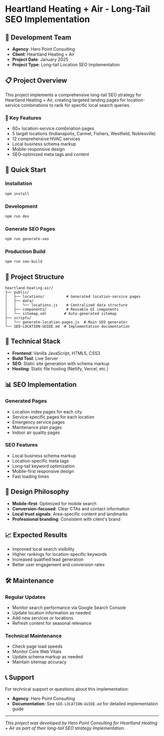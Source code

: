 # Heartland Heating + Air - Long-Tail SEO Implementation

## 🏢 Development Team

- **Agency**: Hero Point Consulting
- **Client**: Heartland Heating + Air
- **Project Date**: January 2025
- **Project Type**: Long-tail Location SEO Implementation

## 📋 Project Overview

This project implements a comprehensive long-tail SEO strategy for Heartland Heating + Air, creating targeted landing pages for location-service combinations to rank for specific local search queries.

### 🎯 Key Features

- 60+ location-service combination pages
- 5 target locations (Indianapolis, Carmel, Fishers, Westfield, Noblesville)
- 12 comprehensive HVAC services
- Local business schema markup
- Mobile-responsive design
- SEO-optimized meta tags and content

## 🚀 Quick Start

### Installation

```bash
npm install
```

### Development

```bash
npm run dev
```

### Generate SEO Pages

```bash
npm run generate-seo
```

### Production Build

```bash
npm run seo-build
```

## 📁 Project Structure

```
heartland-heating-air/
├── public/
│   ├── locations/          # Generated location-service pages
│   ├── data/
│   │   └── locations.js    # Centralized data structure
│   ├── components/         # Reusable UI components
│   └── sitemap.xml        # Auto-generated sitemap
├── scripts/
│   └── generate-location-pages.js  # Main SEO generator
└── SEO-LOCATION-GUIDE.md  # Implementation documentation
```

## 🔧 Technical Stack

- **Frontend**: Vanilla JavaScript, HTML5, CSS3
- **Build Tool**: Live Server
- **SEO**: Static site generation with schema markup
- **Hosting**: Static file hosting (Netlify, Vercel, etc.)

## 📊 SEO Implementation

### Generated Pages

- Location index pages for each city
- Service-specific pages for each location
- Emergency service pages
- Maintenance plan pages
- Indoor air quality pages

### SEO Features

- Local business schema markup
- Location-specific meta tags
- Long-tail keyword optimization
- Mobile-first responsive design
- Fast loading times

## 🎨 Design Philosophy

- **Mobile-first**: Optimized for mobile search
- **Conversion-focused**: Clear CTAs and contact information
- **Local trust signals**: Area-specific content and landmarks
- **Professional branding**: Consistent with client's brand

## 📈 Expected Results

- Improved local search visibility
- Higher rankings for location-specific keywords
- Increased qualified lead generation
- Better user engagement and conversion rates

## 🛠️ Maintenance

### Regular Updates

- Monitor search performance via Google Search Console
- Update location information as needed
- Add new services or locations
- Refresh content for seasonal relevance

### Technical Maintenance

- Check page load speeds
- Monitor Core Web Vitals
- Update schema markup as needed
- Maintain sitemap accuracy

## 📞 Support

For technical support or questions about this implementation:

- **Agency**: Hero Point Consulting
- **Documentation**: See `SEO-LOCATION-GUIDE.md` for detailed implementation guide

---

_This project was developed by Hero Point Consulting for Heartland Heating + Air as part of their long-tail SEO strategy implementation._
